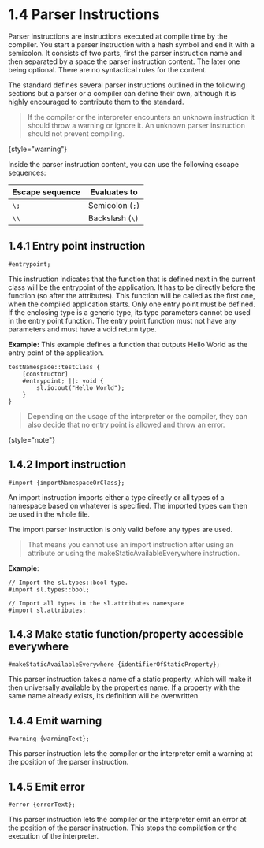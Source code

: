 # 1.4 Parser Instructions

<code-block lang="BNF" src="definitions.bnf" include-lines="6-8" />

Parser instructions are instructions executed at compile time by the compiler. You start a parser instruction with a hash symbol and end it with a semicolon. It consists of two parts, first the parser instruction name and then separated by a space the parser instruction content. The later one being optional. There are no syntactical rules for the content.

The standard defines several parser instructions outlined in the following sections but a parser or a compiler can define their own, although it is highly encouraged to contribute them to the standard.

> If the compiler or the interpreter encounters an unknown instruction it should throw a warning or ignore it. An
> unknown parser instruction should not prevent compiling.
>
{style="warning"}

Inside the parser instruction content, you can use the following escape sequences:

| Escape sequence | Evaluates to                     |
|-----------------|----------------------------------|
| `\;`            | Semicolon (`;`)                  |
| `\\`            | Backslash (`\`)                  |

## 1.4.1 Entry point instruction

```
#entrypoint;
```

This instruction indicates that the function that is defined next in the current class will be the entrypoint of the application. It has to be directly before the function (so after the attributes). This function will be called as the first one, when the compiled application starts.
Only one entry point must be defined.
If the enclosing type is a generic type, its type parameters cannot be used in the entry point function.
The entry point function must not have any parameters and must have a void return type.

**Example:**
This example defines a function that outputs Hello World as the entry point of the application.

```
testNamespace::testClass {
    [constructor]
    #entrypoint; ||: void {
        sl.io:out("Hello World");
    }
}
```

> Depending on the usage of the interpreter or the compiler, they can also decide that no entry point is allowed and
> throw an error.
>
{style="note"}

## 1.4.2 Import instruction

```
#import {importNamespaceOrClass};
```

An import instruction imports either a type directly or all types of a namespace based on whatever is specified. The imported types can then be used in the whole file.

The import parser instruction is only valid before any types are used.

> That means you cannot use an import instruction after using an attribute or using the makeStaticAvailableEverywhere instruction.

**Example**:

```
// Import the sl.types::bool type.
#import sl.types::bool;

// Import all types in the sl.attributes namespace
#import sl.attributes;

```

## 1.4.3 Make static function/property accessible everywhere

```
#makeStaticAvailableEverywhere {identifierOfStaticProperty};
```

This parser instruction takes a name of a static property, which will make it then universally available by the properties name. If a property with the same name already exists, its definition will be overwritten.

## 1.4.4 Emit warning
```
#warning {warningText};
```

This parser instruction lets the compiler or the interpreter emit a warning at the position of the parser instruction.

## 1.4.5 Emit error
```
#error {errorText};
```

This parser instruction lets the compiler or the interpreter emit an error at the position of the parser instruction. This stops the compilation or the execution of the interpreter.
